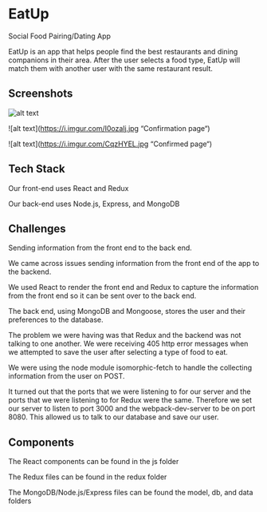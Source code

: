 # EatUp
Social Food Pairing/Dating App

EatUp is an app that helps people find the best restaurants and dining companions in their area. After the user selects a food type, EatUp will match them with another user with the same restaurant result. 

## Screenshots

![alt text](https://i.imgur.com/6yie6SX.jpg)

![alt text](https://i.imgur.com/I0ozalj.jpg “Confirmation page“)

![alt text](https://i.imgur.com/CqzHYEL.jpg “Confirmed page“)

## Tech Stack

Our front-end uses React and Redux

Our back-end uses Node.js, Express, and MongoDB

## Challenges

Sending information from the front end to the back end.

We came across issues sending information from the front end of the app to the backend.

We used React to render the front end and Redux to capture the information from the front end so it can be sent over to the back end.

The back end, using MongoDB and Mongoose, stores the user and their preferences to the database.

The problem we were having was that Redux and the backend was not talking to one another. We were receiving 405 http error messages when we attempted to save the user after selecting a type of food to eat.

We were using the node module isomorphic-fetch to handle the collecting information from the user on POST.

It turned out that the ports that we were listening to for our server and the ports that we were listening to for Redux were the same. Therefore we set our server to listen to port 3000 and the webpack-dev-server to be on port 8080. This allowed us to talk to our database and save our user.

## Components

The React components can be found in the js folder

The Redux files can be found in the redux folder

The MongoDB/Node.js/Express files can be found the model, db, and data folders

